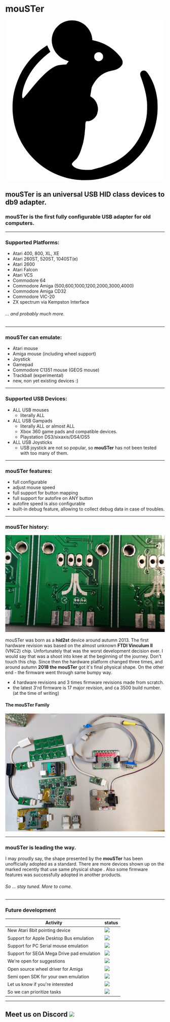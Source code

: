 # mouSTer
![mouSTer logo](/assets/images/mouSTer-logo.svg)
## mouSTer is an universal USB HID class devices to db9 adapter. 
### mouSTer is the first fully configurable USB adapter for old computers.
***
### Supported Platforms:

- Atari 400, 800, XL, XE
- Atari 260ST, 520ST, 1040ST(e) 
- Atari 2600
- Atari Falcon
- Atari VCS
- Commodore 64 
- Commodore Amiga (500,600,1000,1200,2000,3000,4000)
- Commodore Amiga CD32
- Commodore VIC-20
- ZX spectrum via Kempston Interface

 ###### ... and probably much more.
 ***

### mouSTer can emulate:

- Atari mouse 
- Amiga mouse (including wheel support)
- Joystick
- Gamepad
- Commodore C1351 mouse (GEOS mouse)
- Trackball (experimental)
- new, non yet existing devices :)
***
### Supported USB Devices:

- ALL USB mouses
    - literally ALL
- ALL USB Gampads
    - literally ALL or almost ALL
    - Xbox 360 game pads and compatible devices. 
    - Playstation DS3/sixaxis/DS4/DS5
- ALL USB Joysticks
    - USB joystick are not so popular, so **mouSTer** has not been tested with too many of them.
***
### mouSTer features:

- full configurable
- adjust mouse speed
- full support for button mapping
- full support for autofire on ANY button
- autofire speed is also configurable
- built-in debug feature, allowing to collect debug data in case of troubles.
***
### mouSTer history:

![mouSTer pac](/assets/images/mouSTer_pac.jpg)

mouSTer was born as a **hid2st** device around autumn 2013. The first hardware revision was based on the almost unknown **FTDI Vinculum II** (VNC2) chip. Unfortunately that was the worst development decision ever. I would say that was a shoot into knee at the beginning of the journey. Don't touch this chip.
Since then the hardware platform changed three times, and around autumn **2018 the mouSTer** got it's final physical shape.
On the other end - the firmware went through same bumpy way. 
- 4 hardware revisions and 3 times firmware revisions made from scratch.
- the latest 3'rd firmware is 17 major revision, and ca 3500 build number. (at the time of writing)

#### The mouSTer Family

![The mouSTer Family](/assets/images/mouSTer_family.jpg)

***
### mouSTer is leading the way.

I may proudly say, the shape presented by the **mouSTer** has been unofficially adopted as a standard.
There are more devices shown up on the marked recently that use same physical shape . Also some firmware features was successfully adopted in another products.
###### So ... stay tuned. More to come.
***

### Future development

| Activity | status |
| --- | ---| 
| New Atari 8bit pointing device | ![](https://geps.dev/progress/95) |    
| Support for Apple Desktop Bus emulation |  ![](https://geps.dev/progress/25) |
| Support for PC Serial mouse emulation | ![](https://geps.dev/progress/37) |
| Support for SEGA Mega Drive pad emulation | ![](https://geps.dev/progress/10) |
| We're open for suggestions | ![](https://geps.dev/progress/999) |
| Open source wheel driver for Amiga | ![](https://geps.dev/progress/34) |
| Semi open SDK for your own emulation | ![](https://geps.dev/progress/1) | 
| Let us know if you're interested | ![](https://geps.dev/progress/100) |
| So we can prioritize tasks| ![](https://geps.dev/progress/70) |

***

## Meet us on Discord [![](https://dcbadge.vercel.app/api/server/UcGMrMgv7V)](https://discord.gg/UcGMrMgv7V)



